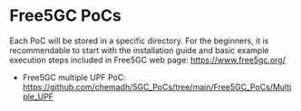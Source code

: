 # Free5GC PoCs

Each PoC will be stored in a specific directory. For the beginners, it is recommendable to start with the installation guide and basic example execution steps included in Free5GC web page: https://www.free5gc.org/
- Free5GC multiple UPF PoC: https://github.com/chemadh/5GC_PoCs/tree/main/Free5GC_PoCs/Multiple_UPF
